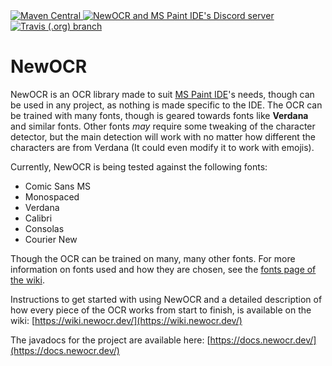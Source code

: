 <div>
    <a href="https://search.maven.org/artifact/com.uddernetworks.newocr/NewOCR/">
    	<img alt="Maven Central" src="https://maven-badges.herokuapp.com/maven-central/com.uddernetworks.newocr/NewOCR/badge.svg">
    </a>
    <a href="https://discord.gg/RXmPkPJ">
            <img src="https://img.shields.io/discord/528423806453415972.svg?logo=discord"
                alt="NewOCR and MS Paint IDE's Discord server">
    </a>
    <a href="https://travis-ci.org/MSPaintIDE/NewOCR/">
        <img alt="Travis (.org) branch" src="https://img.shields.io/travis/MSPaintIDE/NewOCR/dev.svg">
    </a>
</div>

# NewOCR
NewOCR is an OCR library made to suit [MS Paint IDE](https://github.com/MSPaintIDE/MSPaintIDE)'s needs, though can be used in any project, as nothing is made specific to the IDE. The OCR can be trained with many fonts, though is geared towards fonts like **Verdana** and similar fonts. Other fonts _may_ require some tweaking of the character detector, but the main detection will work with no matter how different the characters are from Verdana (It could even modify it to work with emojis).

Currently, NewOCR is being tested against the following fonts:

- Comic Sans MS
- Monospaced
- Verdana
- Calibri
- Consolas
- Courier New

Though the OCR can be trained on many, many other fonts. For more information on fonts used and how they are chosen, see the [fonts page of the wiki](https://wiki.newocr.dev/fonts).

Instructions to get started with using NewOCR and a detailed description of how every piece of the OCR works from start to finish, is available on the wiki: [https://wiki.newocr.dev/](https://wiki.newocr.dev/)

The javadocs for the project are available here: [https://docs.newocr.dev/](https://docs.newocr.dev/)